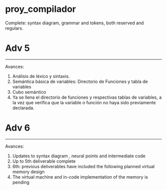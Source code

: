 ﻿# proy_compilador

Complete: syntax diagram, grammar and tokens, both reserved and regulars.

# Adv 5
------------------
Avances:
1. Análisis de léxico y sintaxis.
2. Semántica básica de variables: Directorio de Funciones y tabla de variables
3. Cubo semántico
4. Ya se llena el directorio de funciones y respectivas tablas de variables, a la vez que verifica que la variable o función no haya sido previamente declarada.

# Adv 6
------------------
Avances:
1. Updates to syntax diagram , neural points and intermediate code
2. Up to 5th deliverable complete
3. 6th: previous deliverables have included the following planned virtual memory design
4. The virtual machine and in-code implementation of the memory is pending
